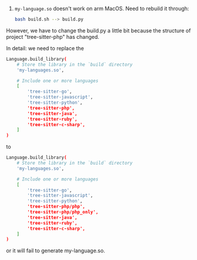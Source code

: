1. `my-language.so` doesn't work on arm MacOS. Need to rebuild it through:
   ```bash
   bash build.sh --> build.py

However, we have to change the build.py a little bit because the structure of project "tree-sitter-php" has changed.

In detail: we need to replace the
```bash
Language.build_library(
    # Store the library in the `build` directory
    'my-languages.so',

    # Include one or more languages
    [
        'tree-sitter-go',
        'tree-sitter-javascript',
        'tree-sitter-python',
        'tree-sitter-php',
        'tree-sitter-java',
        'tree-sitter-ruby',
        'tree-sitter-c-sharp',
    ]
)
```

to 
```bash
Language.build_library(
    # Store the library in the `build` directory
    'my-languages.so',

    # Include one or more languages
    [
        'tree-sitter-go',
        'tree-sitter-javascript',
        'tree-sitter-python',
        'tree-sitter-php/php',
        'tree-sitter-php/php_only',
        'tree-sitter-java',
        'tree-sitter-ruby',
        'tree-sitter-c-sharp',
    ]
)
```

or it will fail to generate my-language.so.

